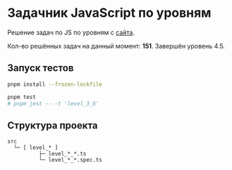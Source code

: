 # Задачник JavaScript по уровням

Решение задач по JS по уровням с [сайта](https://code.mu/ru/javascript/tasker/stager/).

Кол-во решённых задач на данный момент: **151**. Завершён уровень 4.5.

## Запуск тестов

```bash
pnpm install --frozen-lockfile

pnpm test
# pnpm jest -- -t 'level_3_6'
```

## Структура проекта

```text
src
  └─ [ level_* ]
          ├─ level_*_*.ts
          └─ level_*_*.spec.ts
```

